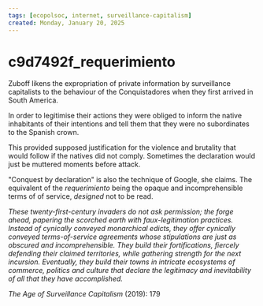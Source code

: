 ```yaml
---
tags: [ecopolsoc, internet, surveillance-capitalism]
created: Monday, January 20, 2025
---
```


# c9d7492f_requerimiento

Zuboff likens the expropriation of private information by surveillance
capitalists to the behaviour of the Conquistadores when they first arrived in
South America.

In order to legitimise their actions they were obliged to inform the native
inhabitants of their intentions and tell them that they were no subordinates to
the Spanish crown.

This provided supposed justification for the violence and brutality that would
follow if the natives did not comply. Sometimes the declaration would just be
muttered moments before attack.

"Conquest by declaration" is also the technique of Google, she claims. The
equivalent of the _requerimiento_ being the opaque and incomprehensible terms of
of service, _designed_ not to be read.

_These twenty-first-century invaders do not ask permission; the forge ahead,
papering the scorched earth with faux-legitimation practices. Instead of
cynically conveyed monarchical edicts, they offer cynically conveyed
terms-of-service agreements whose stipulations are just as obscured and
incomprehensible. They build their fortifications, fiercely defending their
claimed territories, while gathering strength for the next incursion.
Eventually, they build their towns in intricate ecosystems of commerce, politics
and culture that declare the legitimacy and inevitability of all that they have
accomplished._

_The Age of Surveillance Capitalism_ (2019): 179
